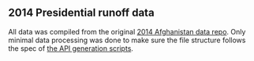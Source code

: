 ## 2014 Presidential runoff data
All data was compiled from the original [2014 Afghanistan data repo](https://github.com/developmentseed/aodp-data/tree/runoff). Only minimal data processing was done to make sure the file structure follows the spec of [the API generation scripts](https://github.com/developmentseed/af-elections-api).